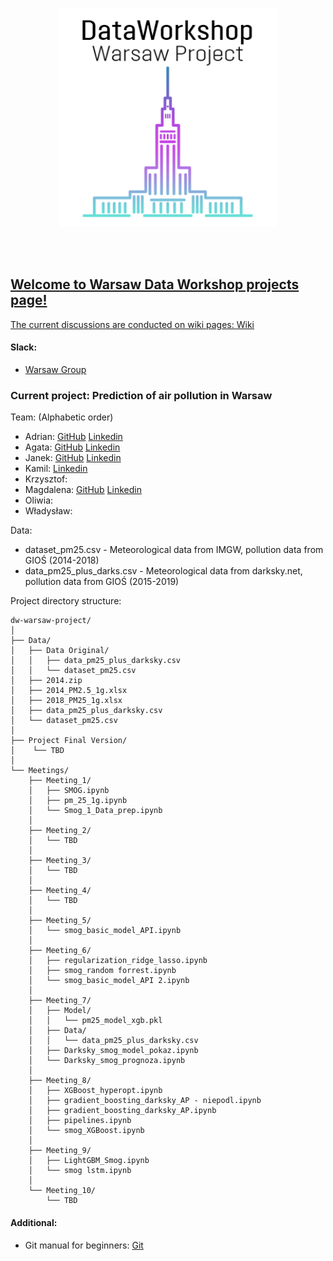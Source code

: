 <p align="center">
  <a href="https://github.com/dataworkshop/dw-warsaw-project">
    <img src="https://raw.githubusercontent.com/JBalcony/DataWorkshop_SMOG/master/DW_warsaw_logo/dw_waw_logo.png" alt="Logo" width=350 height=350>
</p>

<br>
</br>

## Welcome to Warsaw Data Workshop projects page!
The current discussions are conducted on wiki pages:
[Wiki](https://github.com/dataworkshop/dw-warsaw-project/wiki)

#### Slack:
- [Warsaw Group](https://app.slack.com/client/TCCTN4HU3/CG6KBDEAV) 

### Current project: Prediction of air pollution in Warsaw  
Team: (Alphabetic order)
- Adrian: [GitHub](https://github.com/apolens) [Linkedin](https://www.linkedin.com/in/adrian-polens-317b8011a/)
- Agata: [GitHub](https://github.com/agotukie) [Linkedin](https://www.linkedin.com/in/agata-kielmer/)
- Janek: [GitHub](https://github.com/JBalcony) [Linkedin](https://www.linkedin.com/in/jan-tarasiewicz-94761a18a/)
- Kamil: [Linkedin](https://www.linkedin.com/in/kamil-polak/)
- Krzysztof:
- Magdalena: [GitHub]() [Linkedin](https://www.linkedin.com/in/magdalena-cebula/)
- Oliwia:
- Władysław:

Data:

- dataset_pm25.csv - Meteorological data from IMGW, pollution data from GIOŚ (2014-2018)
- data_pm25_plus_darks.csv - Meteorological data from darksky.net, pollution data from GIOŚ (2015-2019)

Project directory structure:

```text
dw-warsaw-project/
│
├── Data/
│   ├── Data Original/
│   │   ├── data_pm25_plus_darksky.csv
│   │   └── dataset_pm25.csv
│   ├── 2014.zip
│   ├── 2014_PM2.5_1g.xlsx
│   ├── 2018_PM25_1g.xlsx
│   ├── data_pm25_plus_darksky.csv
│   └── dataset_pm25.csv
│  
├── Project Final Version/
│    └── TBD
│
└── Meetings/
    ├── Meeting_1/
    │   ├── SMOG.ipynb
    │   ├── pm_25_1g.ipynb
    │   └── Smog_1_Data_prep.ipynb
    │
    ├── Meeting_2/
    │   └── TBD
    │
    ├── Meeting_3/
    │   └── TBD
    │
    ├── Meeting_4/
    │   └── TBD
    │
    ├── Meeting_5/
    │   └── smog_basic_model_API.ipynb
    │
    ├── Meeting_6/
    │   ├── regularization_ridge_lasso.ipynb
    │   ├── smog_random forrest.ipynb
    │   └── smog_basic_model_API 2.ipynb
    │
    ├── Meeting_7/
    │   ├── Model/
    │   │   └── pm25_model_xgb.pkl
    │   ├── Data/
    │   │   └── data_pm25_plus_darksky.csv
    │   ├── Darksky_smog_model_pokaz.ipynb
    │   └── Darksky_smog_prognoza.ipynb
    │
    ├── Meeting_8/
    │   ├── XGBoost_hyperopt.ipynb
    │   ├── gradient_boosting_darksky_AP - niepodl.ipynb
    │   ├── gradient_boosting_darksky_AP.ipynb	
    │   ├── pipelines.ipynb	
    │   └── smog_XGBoost.ipynb	
    │
    ├── Meeting_9/
    │   ├── LightGBM_Smog.ipynb
    │   └── smog lstm.ipynb
    │
    └── Meeting_10/
        └── TBD
```
#### Additional:
- Git manual for beginners: [Git](https://github.com/dataworkshop/dw-cracow-project/wiki/Podstawy-git)
